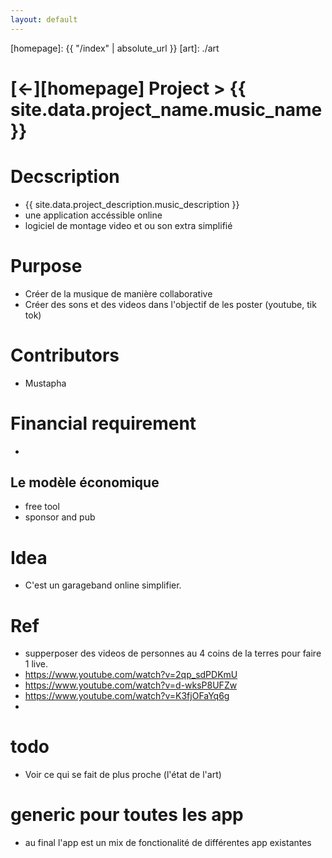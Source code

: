 ```yaml
---
layout: default
---
```



[//]: #(Reference)
[homepage]:   {{ "/index" | absolute_url }}
[art]:        ./art

# [&larr;][homepage] Project > {{ site.data.project_name.music_name }}
# Decscription
- {{ site.data.project_description.music_description }}
- une application accéssible online
- logiciel de montage video et ou son extra simplifié


# Purpose
- Créer de la musique de manière collaborative
- Créer des sons et des videos dans l'objectif de les poster (youtube, tik tok)

# Contributors
- Mustapha


# Financial requirement
- 
## Le modèle économique
- free tool
- sponsor and pub

# Idea
- C'est un garageband online simplifier.

# Ref
- supperposer des videos de personnes au 4 coins de la terres pour faire 1 live.
- https://www.youtube.com/watch?v=2qp_sdPDKmU
- https://www.youtube.com/watch?v=d-wksP8UFZw
- https://www.youtube.com/watch?v=K3fjOFaYq6g
- 

# todo
- Voir ce qui se fait de plus proche (l'état de l'art)

# generic pour toutes les app
- au final l'app est un mix de fonctionalité de différentes app existantes